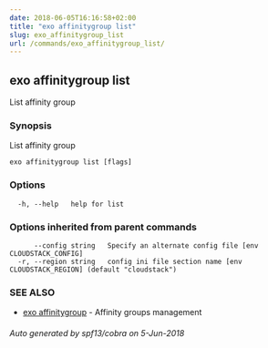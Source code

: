 ```yaml
---
date: 2018-06-05T16:16:58+02:00
title: "exo affinitygroup list"
slug: exo_affinitygroup_list
url: /commands/exo_affinitygroup_list/
---
```

## exo affinitygroup list

List affinity group

### Synopsis

List affinity group

```
exo affinitygroup list [flags]
```

### Options

```
  -h, --help   help for list
```

### Options inherited from parent commands

```
      --config string   Specify an alternate config file [env CLOUDSTACK_CONFIG]
  -r, --region string   config ini file section name [env CLOUDSTACK_REGION] (default "cloudstack")
```

### SEE ALSO

* [exo affinitygroup](/commands/exo_affinitygroup/)	 - Affinity groups management

###### Auto generated by spf13/cobra on 5-Jun-2018
